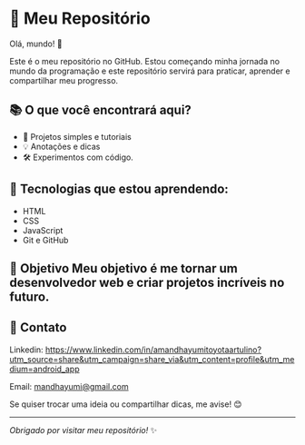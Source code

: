  # 🚀 Meu Repositório 
 
 Olá, mundo! 👋 
 
Este é o meu repositório no GitHub. Estou começando minha jornada no mundo da programação e este repositório servirá para praticar, aprender e compartilhar meu progresso.

## 📚 O que você encontrará aqui? 

- 📝 Projetos simples e tutoriais 
- 💡 Anotações e dicas 
- 🛠️ Experimentos com código.

## 🌱 Tecnologias que estou aprendendo: 
- HTML 
- CSS 
- JavaScript 
- Git e GitHub

 ## 🎯 Objetivo Meu objetivo é me tornar um desenvolvedor web e criar projetos incríveis no futuro.

 ## 💬 Contato

Linkedin: https://www.linkedin.com/in/amandhayumitoyotaartulino?utm_source=share&utm_campaign=share_via&utm_content=profile&utm_medium=android_app

Email:
mandhayumi@gmail.com
 
Se quiser trocar uma ideia ou compartilhar dicas, me avise! 😊
 
---
 
*Obrigado por visitar meu repositório!* ✨